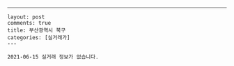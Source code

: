 ---
    layout: post
    comments: true
    title: 부산광역시 북구
    categories: [실거래가]
    ---

    2021-06-15 실거래 정보가 없습니다.

    